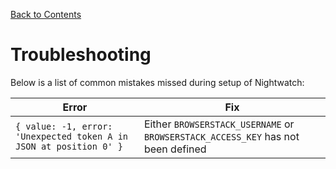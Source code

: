 [Back to Contents](index.md)

# Troubleshooting

Below is a list of common mistakes missed during setup of Nightwatch:

| Error | Fix |
|-------|-----|
| ```{ value: -1, error: 'Unexpected token A in JSON at position 0' }``` | Either ```BROWSERSTACK_USERNAME``` or ```BROWSERSTACK_ACCESS_KEY``` has not been defined |